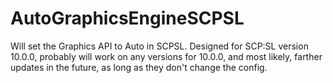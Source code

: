 # AutoGraphicsEngineSCPSL
Will set the Graphics API to Auto in SCPSL.
Designed for SCP:SL version 10.0.0, probably will work on any versions for 10.0.0, and most likely, farther updates in the future, as long as they don't change the config.
